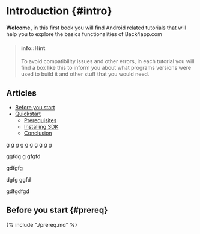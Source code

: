 # Introduction {#intro}
**Welcome,** in this first book you will find Android related tutorials that will help you to explore the basics functionalities of Back4app.com

> #### info::Hint
> To avoid compatibility issues and other errors, in each tutorial you will find a box like this to inform you about what programs versions were used to build it and other stuff that you would need.
> 


## Articles
* [Before you start](prereq.md)
* [Quickstart](quickstart.md)
  * [Prerequisites](quickstart/prereq.md)
  * [Installing SDK](quickstart/instaling-sdk.md)
  * [Conclusion](quickstart/conclusion.md)

g
g
g
g
g
g
g
g
g
g

ggfdg
g
gfgfd

gdfgfg

dgfg
ggfd


gdfgdfgd
## Before you start {#prereq}
{% include "./prereq.md" %}





<!--
Summary of
What is?
What is it for?
What will you learn here?
-->